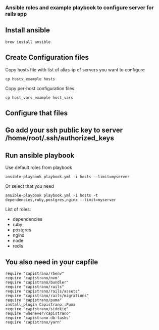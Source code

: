 ### Ansible roles and example playbook to configure server for rails app 

## Install ansible
    brew install ansible
  
## Create Configuration files 
Copy hosts file with list of alias-ip of servers you want to configure

    cp hosts_example hosts    
  
Copy per-host configuration files
    
    cp host_vars_example host_vars
    
## Configure that files    

## Go add your ssh public key to server /home/root/.ssh/authorized_keys

## Run ansible playbook
Use default roles from playbook

    ansible-playbook playbook.yml -i hosts --limit=myserver

Or select that you need

    ansible-playbook playbook.yml -i hosts -t dependencies,ruby,postgres,nginx --limit=myserver

List of roles:
  - dependencies
  - ruby
  - postgres
  - nginx
  - node
  - redis
  
  
## You also need in your capfile

    require "capistrano/rbenv"
    require 'capistrano/nvm'
    require "capistrano/bundler"
    require "capistrano/rails"
    require "capistrano/rails/assets"
    require "capistrano/rails/migrations"
    require "capistrano/puma"
    install_plugin Capistrano::Puma
    require "capistrano/sidekiq"
    require "whenever/capistrano"
    require 'capistrano-db-tasks'
    require 'capistrano/yarn'